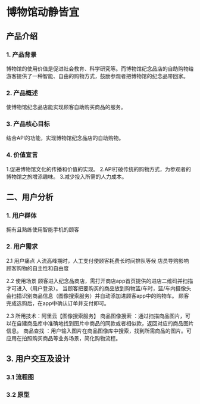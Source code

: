 # 博物馆动静皆宜

## 产品介绍

### 1. 产品背景
博物馆的使用价值是促进社会教育、科学研究等。而博物馆纪念品店的自助购物给游客提供了一种智能、自由的购物方式，鼓励参观者把博物馆的纪念品带回家。

### 2. 产品概述
使博物馆纪念品店能实现顾客自助购买商品的服务。

### 3. 产品核心目标
结合API的功能，实现博物馆纪念品店的自助购物。

### 4. 价值宣言
1.促进博物馆文化的传播和价值的实现。
2.API打破传统的购物方式，为参观者的博物馆之旅增添趣味。
3.减少投入所需的人力成本。

## 二、用户分析


### 1. 用户群体
拥有且熟练使用智能手机的顾客

### 2. 用户需求

2.1 用户痛点
人流高峰期时，人工支付使顾客耗费长时间排队等候
店员导购影响顾客购物的自主性和自由度

2.2 使用场景
顾客进入纪念品商店，需打开商店app首页提供的进店二维码并扫描才可进入（用户登录）。
当顾客把要购买的商品放到购物篮/车时，篮/车内摄像头会扫描识别商品信息（图像搜索服务）并自动添加进顾客app中的购物车。
顾客完成选购后，在app中确认订单并支付即可。

2.3 所用技术：阿里云【图像搜索服务】
商品图像搜索 ：通过扫描商品图片，可以在自建商品库中准确地找到图片中商品的同款或者相似款，返回对应的商品图片信息。
商品查找 ：用户输入图片在商品图像库中搜索，找到所需商品的图片。可应用在拍照购买商品等业务场景，简化购物流程。


## 3. 用户交互及设计

### 3.1 流程图



### 3.2 原型

